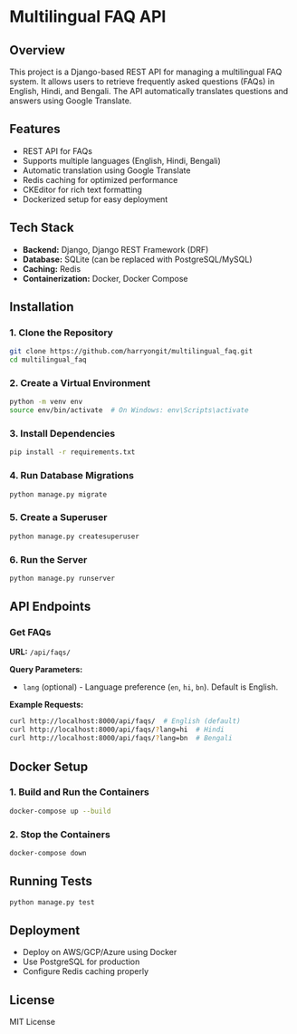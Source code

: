 # Multilingual FAQ API

## Overview
This project is a Django-based REST API for managing a multilingual FAQ system. It allows users to retrieve frequently asked questions (FAQs) in English, Hindi, and Bengali. The API automatically translates questions and answers using Google Translate.

## Features
- REST API for FAQs
- Supports multiple languages (English, Hindi, Bengali)
- Automatic translation using Google Translate
- Redis caching for optimized performance
- CKEditor for rich text formatting
- Dockerized setup for easy deployment

## Tech Stack
- **Backend:** Django, Django REST Framework (DRF)
- **Database:** SQLite (can be replaced with PostgreSQL/MySQL)
- **Caching:** Redis
- **Containerization:** Docker, Docker Compose

## Installation

### 1. Clone the Repository
```sh
git clone https://github.com/harryongit/multilingual_faq.git
cd multilingual_faq
```

### 2. Create a Virtual Environment
```sh
python -m venv env
source env/bin/activate  # On Windows: env\Scripts\activate
```

### 3. Install Dependencies
```sh
pip install -r requirements.txt
```

### 4. Run Database Migrations
```sh
python manage.py migrate
```

### 5. Create a Superuser
```sh
python manage.py createsuperuser
```

### 6. Run the Server
```sh
python manage.py runserver
```

## API Endpoints

### Get FAQs
**URL:** `/api/faqs/`

**Query Parameters:**
- `lang` (optional) - Language preference (`en`, `hi`, `bn`). Default is English.

**Example Requests:**
```sh
curl http://localhost:8000/api/faqs/  # English (default)
curl http://localhost:8000/api/faqs/?lang=hi  # Hindi
curl http://localhost:8000/api/faqs/?lang=bn  # Bengali
```

## Docker Setup
### 1. Build and Run the Containers
```sh
docker-compose up --build
```
### 2. Stop the Containers
```sh
docker-compose down
```

## Running Tests
```sh
python manage.py test
```

## Deployment
- Deploy on AWS/GCP/Azure using Docker
- Use PostgreSQL for production
- Configure Redis caching properly

## License
MIT License


